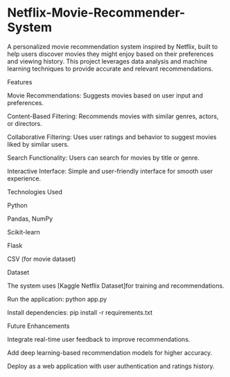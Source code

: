 # Netflix-Movie-Recommender-System
A personalized movie recommendation system inspired by Netflix, built to help users discover movies they might enjoy based on their preferences and viewing history. This project leverages data analysis and machine learning techniques to provide accurate and relevant recommendations.

Features

Movie Recommendations: Suggests movies based on user input and preferences.

Content-Based Filtering: Recommends movies with similar genres, actors, or directors.

Collaborative Filtering: Uses user ratings and behavior to suggest movies liked by similar users.

Search Functionality: Users can search for movies by title or genre.

Interactive Interface: Simple and user-friendly interface for smooth user experience.

Technologies Used

Python

Pandas, NumPy

Scikit-learn

Flask

CSV (for movie dataset)

Dataset

The system uses [Kaggle Netflix Dataset]for training and recommendations.

Run the application:
python app.py 

Install dependencies:
pip install -r requirements.txt

Future Enhancements

Integrate real-time user feedback to improve recommendations.

Add deep learning-based recommendation models for higher accuracy.

Deploy as a web application with user authentication and ratings history.
